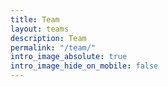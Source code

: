 ```yaml
---
title: Team
layout: teams
description: Team
permalink: "/team/"
intro_image_absolute: true
intro_image_hide_on_mobile: false
---
```



